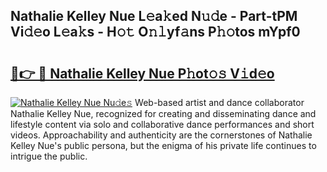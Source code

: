 ## Nathalie Kelley Nue L𝚎a𝚔ed N𝚞𝚍e - Part-tPM Vi𝚍𝚎o L𝚎a𝚔s - H𝚘𝚝 O𝚗𝚕yf𝚊ns P𝚑𝚘tos mYpf0

# <h2><a href="http://kfba3pw.oniu.top/?m=Nathalie+Kelley+Nue">🔗👉 🔴 Nathalie Kelley Nue P𝚑ot𝚘𝚜 V𝚒d𝚎o</a></h2>

[![Nathalie Kelley Nue Nu𝚍e𝚜](https://i.imgur.com/0qMVB7G.gif)](http://kfba3pw.oniu.top/?m=Nathalie+Kelley+Nue)
Web-based artist and dance collaborator Nathalie Kelley Nue, recognized for creating and disseminating dance and lifestyle content via solo and collaborative dance performances and short videos. Approachability and authenticity are the cornerstones of Nathalie Kelley Nue's public persona, but the enigma of his private life continues to intrigue the public.  
